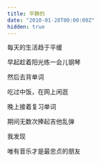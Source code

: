 ```yaml
---
title: 平静的
date: "2010-01-28T00:00:00Z"
hidden: true
---
```

每天的生活趋于平缓

早起趁着阳光练一会儿钢琴

然后去背单词

吃过中饭，在网上闲逛

晚上接着复习单词

期间无数次捧起吉他乱弹

我发现

唯有音乐才是最忠贞的朋友